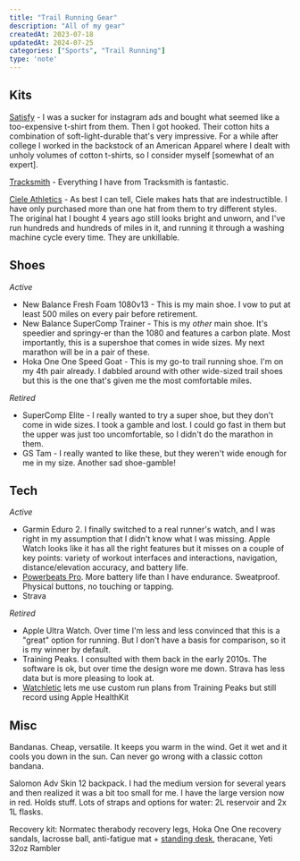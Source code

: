 ```yaml
---
title: "Trail Running Gear"
description: "All of my gear"
createdAt: 2023-07-18
updatedAt: 2024-07-25
categories: ["Sports", "Trail Running"]
type: 'note'
---
```


## Kits

[Satisfy](https://satisfyrunning.com/) - I was a sucker for instagram ads and bought what seemed like a too-expensive t-shirt from them. Then I got hooked. Their cotton hits a combination of soft-light-durable that's very impressive. For a while after college I worked in the backstock of an American Apparel where I dealt with unholy volumes of cotton t-shirts, so I consider myself [somewhat of an expert].

[Tracksmith](https://www.tracksmith.com/) - Everything I have from Tracksmith is fantastic.

[Ciele Athletics](https://cieleathletics.com/) - As best I can tell, Ciele makes hats that are indestructible. I have only purchased more than one hat from them to try different styles. The original hat I bought 4 years ago still looks bright and unworn, and I've run hundreds and hundreds of miles in it, and running it through a washing machine cycle every time. They are unkillable.

## Shoes

_Active_

- New Balance Fresh Foam 1080v13 - This is my main shoe. I vow to put at least 500 miles on every pair before retirement.
- New Balance SuperComp Trainer - This is my _other_ main shoe. It's speedier and springy-er than the 1080 and features a carbon plate. Most importantly, this is a supershoe that comes in wide sizes. My next marathon will be in a pair of these.
- Hoka One One Speed Goat - This is my go-to trail running shoe. I'm on my 4th pair already. I dabbled around with other wide-sized trail shoes but this is the one that's given me the most comfortable miles.

_Retired_

- SuperComp Elite - I really wanted to try a super shoe, but they don't come in wide sizes. I took a gamble and lost. I could go fast in them but the upper was just too uncomfortable, so I didn't do the marathon in them.
-  GS Tam - I really wanted to like these, but they weren't wide enough for me in my size. Another sad shoe-gamble!

## Tech

_Active_

- Garmin Eduro 2. I finally switched to a real runner's watch, and I was right in my assumption that I didn't know what I was missing. Apple Watch looks like it has all the right features but it misses on a couple of key points: variety of workout interfaces and interactions, navigation, distance/elevation accuracy, and battery life.
- [Powerbeats Pro](https://www.apple.com/shop/product/MY582LL/A/powerbeats-pro-totally-wireless-earbuds-black). More battery life than I have endurance. Sweatproof. Physical buttons, no touching or tapping.
- Strava

_Retired_

- Apple Ultra Watch. Over time I'm less and less convinced that this is a "great" option for running. But I don't have a basis for comparison, so it is my winner by default.
- Training Peaks. I consulted with them back in the early 2010s. The software is ok, but over time the design wore me down. Strava has less data but is more pleasing to look at.
- [Watchletic](https://www.watchletic.com/) lets me use custom run plans from Training Peaks but still record using Apple HealthKit

## Misc

Bandanas. Cheap, versatile. It keeps you warm in the wind. Get it wet and it cools you down in the sun. Can never go wrong with a classic cotton bandana.

Salomon Adv Skin 12 backpack. I had the medium version for several years and then realized it was a bit too small for me. I have the large version now in red. Holds stuff. Lots of straps and options for water: 2L reservoir and 2x 1L flasks.

Recovery kit: Normatec therabody recovery legs, Hoka One One recovery sandals, lacrosse ball, anti-fatigue mat + [standing desk](/wiki/computers/what-i-use#desk), theracane, Yeti 32oz Rambler
